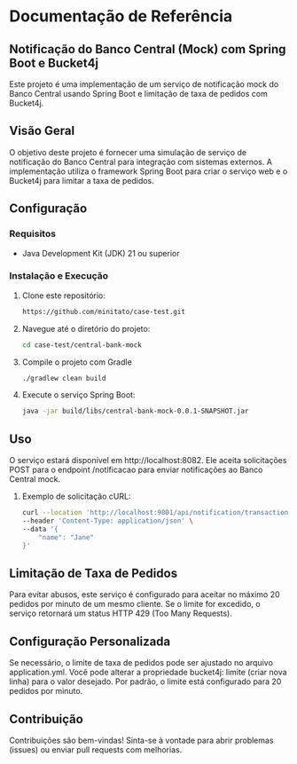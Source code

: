 # Documentação de Referência 

## Notificação do Banco Central (Mock) com Spring Boot e Bucket4j

Este projeto é uma implementação de um serviço de notificação mock do Banco Central usando Spring Boot e limitação de taxa de pedidos com Bucket4j.

## Visão Geral

O objetivo deste projeto é fornecer uma simulação de serviço de notificação do Banco Central para integração com sistemas externos. A implementação utiliza o framework Spring Boot para criar o serviço web e o Bucket4j para limitar a taxa de pedidos.

## Configuração

### Requisitos

- Java Development Kit (JDK) 21 ou superior

### Instalação e Execução

1. Clone este repositório:

   ```bash
   https://github.com/minitato/case-test.git
   ```

2. Navegue até o diretório do projeto:

    ```bash
    cd case-test/central-bank-mock
    ```
3. Compile o projeto com Gradle

    ```bash
    ./gradlew clean build
    ```
4. Execute o serviço Spring Boot:
    ```bash
    java -jar build/libs/central-bank-mock-0.0.1-SNAPSHOT.jar
    ```

## Uso
O serviço estará disponível em http://localhost:8082. Ele aceita solicitações POST para o endpoint /notificacao para enviar notificações ao Banco Central mock.

1. Exemplo de solicitação cURL:
    ```bash
    curl --location 'http://localhost:9001/api/notification/transaction' \
    --header 'Content-Type: application/json' \
    --data '{
        "name": "Jane"
    }'
    ```
## Limitação de Taxa de Pedidos
Para evitar abusos, este serviço é configurado para aceitar no máximo 20 pedidos por minuto de um mesmo cliente. Se o limite for excedido, o serviço retornará um status HTTP 429 (Too Many Requests).

## Configuração Personalizada
Se necessário, o limite de taxa de pedidos pode ser ajustado no arquivo application.yml. Você pode alterar a propriedade bucket4j: limite (criar nova linha) para o valor desejado. Por padrão, o limite está configurado para 20 pedidos por minuto.

## Contribuição
Contribuições são bem-vindas! Sinta-se à vontade para abrir problemas (issues) ou enviar pull requests com melhorias.
